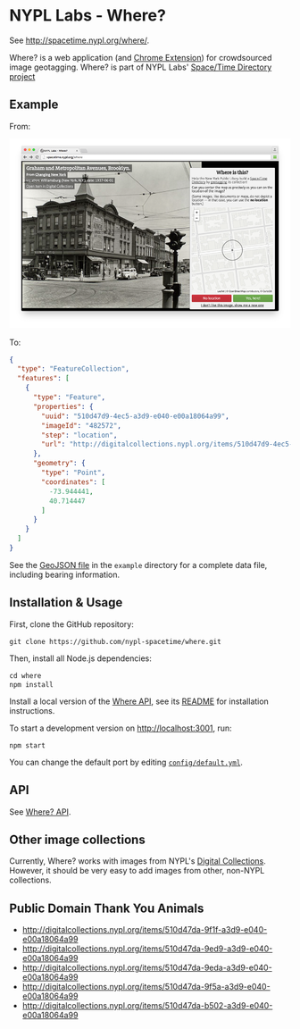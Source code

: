 # NYPL Labs - Where?

See http://spacetime.nypl.org/where/.

Where? is a web application (and [Chrome Extension](https://github.com/nypl-spacetime/where-tab)) for crowdsourced image geotagging. Where? is part of NYPL Labs' [Space/Time Directory project](http://spacetime.nypl.org/)

## Example

From:

![](example/screenshot.png)

To:

```json
{
  "type": "FeatureCollection",
  "features": [
    {
      "type": "Feature",
      "properties": {
        "uuid": "510d47d9-4ec5-a3d9-e040-e00a18064a99",
        "imageId": "482572",
        "step": "location",
        "url": "http://digitalcollections.nypl.org/items/510d47d9-4ec5-a3d9-e040-e00a18064a99"
      },
      "geometry": {
        "type": "Point",
        "coordinates": [
          -73.944441,
          40.714447
        ]
      }
    }
  ]
}

```

See the [GeoJSON file](example/data.geojson) in the `example` directory for a complete data file, including bearing information.

## Installation & Usage

First, clone the GitHub repository:

    git clone https://github.com/nypl-spacetime/where.git

Then, install all Node.js dependencies:

    cd where
    npm install

Install a local version of the [Where API](https://github.com/nypl-spacetime/where-api), see its [README](https://github.com/nypl-spacetime/where-api) for installation instructions.

To start a development version on [http://localhost:3001](http://localhost:3001), run:

    npm start

You can change the default port by editing [`config/default.yml`](config/default.yml).

## API

See [Where? API](https://github.com/nypl-spacetime/where-api).

## Other image collections

Currently, Where? works with images from NYPL's [Digital Collections](http://digitalcollections.nypl.org/). However, it should be very easy to add images from other, non-NYPL collections.

## Public Domain Thank You Animals

- http://digitalcollections.nypl.org/items/510d47da-9f1f-a3d9-e040-e00a18064a99
- http://digitalcollections.nypl.org/items/510d47da-9ed9-a3d9-e040-e00a18064a99
- http://digitalcollections.nypl.org/items/510d47da-9eda-a3d9-e040-e00a18064a99
- http://digitalcollections.nypl.org/items/510d47da-9f5a-a3d9-e040-e00a18064a99
- http://digitalcollections.nypl.org/items/510d47da-b502-a3d9-e040-e00a18064a99
